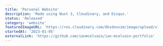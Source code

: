```yaml
---
title: 'Personal Website'
description: 'Made using Nuxt 3, Cloudinary, and Disqus.'
status: 'Released'
category: 'website'
featuredImageURL: 'https://res.cloudinary.com/dksdnxvzm/image/upload/v1704328889/Screenshot_2024_01_03_at_6_36_31_PM_a122449bf4.jpg'
startedAt: '2023-01-05'
externalLink: 'https://github.com/ianmcelvain/ian-mcelvain-portfolio'
---
```

